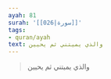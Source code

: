 ```yaml
---
ayah: 81
surah: '[[026|سورة]]'
tags:
- quran/ayah
text: والذي يميتني ثم يحيين
---
```

> والذي يميتني ثم يحيين

